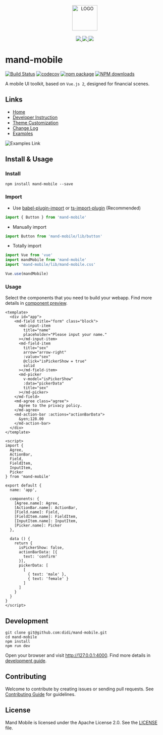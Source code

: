 <div align="center">
  <a href="#">
    <img width="80" src="https://manhattan.didistatic.com/static/manhattan/mand/docs/mand-logo-black.svg" alt="LOGO">
  </a>
</div>
<br>
<div align="center">
    <a href="http://forthebadge.com">
        <img src="http://forthebadge.com/images/badges/made-with-vue.svg">
    </a>
    <a href="http://forthebadge.com">
        <img src="http://forthebadge.com/images/badges/built-with-love.svg">
    </a>
    <a href="http://forthebadge.com">
        <img src="http://forthebadge.com/images/badges/makes-people-smile.svg">
    </a>
</div>

# mand-mobile

[![Build Status](https://travis-ci.org/didi/cube-ui.svg?branch=master)](https://travis-ci.org/didi/mand-mobile)
[![codecov](https://codecov.io/gh/didi/mand-mobile/branch/master/graph/badge.svg)](https://codecov.io/gh/didi/mand-mobile)
[![npm package](https://img.shields.io/npm/v/mand-mobile.svg?style=flat-square)](https://www.npmjs.org/package/mand-mobile)
[![NPM downloads](http://img.shields.io/npm/dm/mand-mobile.svg?style=flat-square)](http://npmtrends.com/mand-mobile)

A mobile UI toolkit, based on `Vue.js 2`, designed for financial scenes.

## Links

* [Home](https://didi.github.io/mand-mobile/)
* [Developer Instruction](site/docs/development.md)
* [Theme Customization](site/docs/theme.md)
* [Change Log](CHANGELOG.md)
* [Examples](https://didi.github.io/mand-mobile/examples/)

![Examples Link](https://manhattan.didistatic.com/static/manhattan/mand/docs/mand-doc-home-qrcode.png)

## Install & Usage

### Install

```shell
npm install mand-mobile --save
```

### Import

* Use <a href="https://github.com/ant-design/babel-plugin-import" target="_blank">babel-plugin-import</a>
  or
  <a href="https://github.com/Brooooooklyn/ts-import-plugin" target="_blank">ts-import-plugin</a> (Recommended)

```javascript
import { Button } from 'mand-mobile'
```

* Manually import

```javascript
import Button from 'mand-mobile/lib/button'
```

* Totally import

```javascript
import Vue from 'vue'
import mandMobile from 'mand-mobile'
import 'mand-mobile/lib/mand-mobile.css'

Vue.use(mandMobile)
```

### Usage

Select the components that you need to build your webapp. Find more details in [component preview](https://didi.github.io/mand-mobile/#/docs/preview).

```vue
<template>
  <div id="app">
    <md-field title="form" class="block">
      <md-input-item
        title="name"
        placeholder="Please input your name."
      ></md-input-item>
      <md-field-item
        title="sex"
        arrow="arrow-right"
        :value="sex"
        @click="isPickerShow = true"
        solid
      ></md-field-item>
      <md-picker
        v-model="isPickerShow"
        :data="pickerData"
        title="sex"
      ></md-picker>
    </md-field>
    <md-agree class="agree">
      Agree to the privacy policy.
    </md-agree>
    <md-action-bar :actions="actionBarData">
      &yen;128.00
    </md-action-bar>
  </div>
</template>

<script>
import {
  Agree,
  ActionBar,
  Field,
  FieldItem,
  InputItem,
  Picker
} from 'mand-mobile'

export default {
  name: 'app',

  components: {
    [Agree.name]: Agree,
    [ActionBar.name]: ActionBar,
    [Field.name]: Field,
    [FieldItem.name]: FieldItem,
    [InputItem.name]: InputItem,
    [Picker.name]: Picker
  },

  data () {
    return {
      isPickerShow: false,
      actionBarData: [{
        text: 'confirm'
      }],
      pickerData: [
        [
          { text: 'male' },
          { text: 'female' }
        ]
      ]
    }
  }
}
</script>
```

## Development

```shell
git clone git@github.com:didi/mand-mobile.git
cd mand-mobile
npm install
npm run dev
```
Open your browser and visit http://127.0.0.1:4000. Find more details in [development guide](https://didi.github.io/mand-mobile/#/docs/development).

## Contributing
Welcome to contribute by creating issues or sending pull requests. See [Contributing Guide](CONTRIBUTING.md) for guidelines.

## License
Mand Mobile is licensed under the Apache License 2.0. See the [LICENSE](LICENSE) file.
